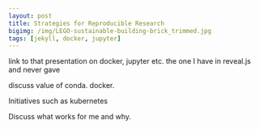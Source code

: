 ```yaml
---
layout: post
title: Strategies for Reproducible Research
bigimg: /img/LEGO-sustainable-building-brick_trimmed.jpg
tags: [jekyll, docker, jupyter]
---
```


link to that presentation on docker, jupyter etc. the one I have in reveal.js and never gave

discuss value of conda. docker.

Initiatives such as kubernetes

Discuss what works for me and why.
